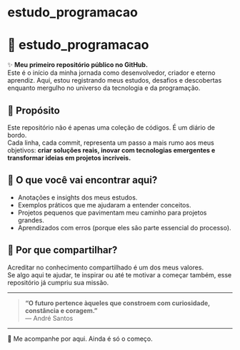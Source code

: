 # estudo_programacao
# 📘 estudo_programacao

✨ **Meu primeiro repositório público no GitHub.**  
Este é o início da minha jornada como desenvolvedor, criador e eterno aprendiz. Aqui, estou registrando meus estudos, desafios e descobertas enquanto mergulho no universo da tecnologia e da programação.

## 🚀 Propósito
Este repositório não é apenas uma coleção de códigos. É um diário de bordo.  
Cada linha, cada commit, representa um passo a mais rumo aos meus objetivos: **criar soluções reais, inovar com tecnologias emergentes e transformar ideias em projetos incríveis.**

## 🧠 O que você vai encontrar aqui?
- Anotações e insights dos meus estudos.
- Exemplos práticos que me ajudaram a entender conceitos.
- Projetos pequenos que pavimentam meu caminho para projetos grandes.
- Aprendizados com erros (porque eles são parte essencial do processo).

## 🙌 Por que compartilhar?
Acreditar no conhecimento compartilhado é um dos meus valores.  
Se algo aqui te ajudar, te inspirar ou até te motivar a começar também, esse repositório já cumpriu sua missão.

---

> **“O futuro pertence àqueles que constroem com curiosidade, constância e coragem.”**  
> — André Santos

---

📍 Me acompanhe por aqui. Ainda é só o começo.

